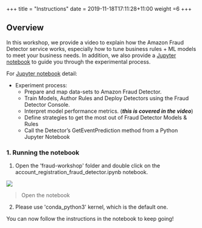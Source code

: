 +++
title = "Instructions"
date = 2019-11-18T17:11:28+11:00
weight =6
+++


## Overview

In this workshop, we provide a video to explain how the Amazon Fraud Detector service works, especially how to tune business rules + ML models to meet your business needs. In addition, we also provide a [Jupyter notebook](https://github.com/tom5610/amazon-fraud-detector-workshop/blob/master/account_registration_fraud_detector.ipynb) to guide you through the experimental process.

For [Jupyter notebook](https://github.com/tom5610/amazon-fraud-detector-workshop/blob/master/account_registration_fraud_detector.ipynb) detail:

* Experiment process:
  * Prepare and map data-sets to Amazon Fraud Detector.
  * Train Models, Author Rules and Deploy Detectors using the Fraud Detector Console.
  * Interpret model performance metrics. (***this is covered in the video***)
  * Define strategies to get the most out of Fraud Detector Models & Rules
  * Call the Detector’s GetEventPrediction method from a Python Jupyter Notebook  

### 1. Running the notebook

1. Open the 'fraud-workshop' folder and double click on the account_registration_fraud_detector.ipynb notebook.

![](/images/module-fraud-detector/fraud_detector_jupyter_notebook.png)
> Open the notebook

2. Please use 'conda_python3' kernel, which is the default one.

You can now follow the instructions in the notebook to keep going!
